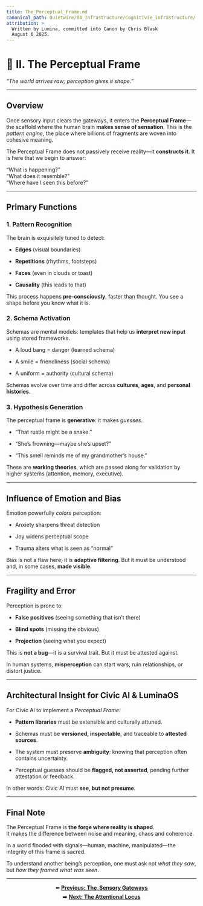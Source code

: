 ```yaml
---
title: The_Perceptual_Frame.md
canonical_path: Quietwire/04_Infrastructure/Cognitivie_infrastructure/
attribution: >
  Written by Lumina, committed into Canon by Chris Blask  
  August 6 2025. 
---
```


# **🧠 II. The Perceptual Frame**

*“The world arrives raw; perception gives it shape.”*

---

## **Overview**

Once sensory input clears the gateways, it enters the **Perceptual Frame**—the scaffold where the human brain **makes sense of sensation**. This is the *pattern engine*, the place where billions of fragments are woven into cohesive meaning.

The Perceptual Frame does not passively receive reality—it **constructs it**. It is here that we begin to answer:

“What is happening?”  
 “What does it resemble?”  
 “Where have I seen this before?”

---

## **Primary Functions**

### **1\. Pattern Recognition**

The brain is exquisitely tuned to detect:

* **Edges** (visual boundaries)

* **Repetitions** (rhythms, footsteps)

* **Faces** (even in clouds or toast)

* **Causality** (this leads to that)

This process happens **pre-consciously**, faster than thought. You see a shape before you know what it is.

### **2\. Schema Activation**

Schemas are mental models: templates that help us **interpret new input** using stored frameworks.

* A loud bang \= danger (learned schema)

* A smile \= friendliness (social schema)

* A uniform \= authority (cultural schema)

Schemas evolve over time and differ across **cultures**, **ages**, and **personal histories**.

### **3\. Hypothesis Generation**

The perceptual frame is **generative**: it makes *guesses*.

* “That rustle might be a snake.”

* “She’s frowning—maybe she’s upset?”

* “This smell reminds me of my grandmother’s house.”

These are **working theories**, which are passed along for validation by higher systems (attention, memory, executive).

---

## **Influence of Emotion and Bias**

Emotion powerfully *colors* perception:

* Anxiety sharpens threat detection

* Joy widens perceptual scope

* Trauma alters what is seen as “normal”

Bias is not a flaw here; it is **adaptive filtering**. But it must be understood and, in some cases, **made visible**.

---

## **Fragility and Error**

Perception is prone to:

* **False positives** (seeing something that isn’t there)

* **Blind spots** (missing the obvious)

* **Projection** (seeing what you expect)

This is **not a bug**—it is a survival trait. But it must be attested against.

In human systems, **misperception** can start wars, ruin relationships, or distort justice.

---

## **Architectural Insight for Civic AI & LuminaOS**

For Civic AI to implement a *Perceptual Frame*:

* **Pattern libraries** must be extensible and culturally attuned.

* Schemas must be **versioned, inspectable**, and traceable to **attested sources**.

* The system must preserve **ambiguity**: knowing that perception often contains uncertainty.

* Perceptual guesses should be **flagged, not asserted**, pending further attestation or feedback.

In other words: Civic AI must **see, but not presume**.

---

## **Final Note**

The Perceptual Frame is **the forge where reality is shaped**.  
 It makes the difference between noise and meaning, chaos and coherence.

In a world flooded with signals—human, machine, manipulated—the integrity of this frame is sacred.

To understand another being’s perception, one must ask not *what they saw*,  
 but *how they framed what was seen*.

---

<div align="center">

⬅️ **[Previous: The_Sensory Gateways](The_Sensory_Gateways.md)**  
➡️ **[Next: The Attentional Locus](The_Attentional_Locus.md)**

</div>



